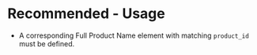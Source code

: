 # Recommended - Usage

* A corresponding Full Product Name element with matching `product_id` must be defined.
